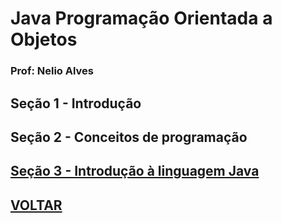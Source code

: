 # Java Programação Orientada a Objetos

### Prof: Nelio Alves

## Seção 1 - Introdução

## Seção 2 - Conceitos de programação

## [Seção 3 - Introdução à linguagem Java](https://github.com/lex4brao/01.CURSOS.E.ESTUDOS/blob/main/02.JAVA.PROGRAMACAO.ORIENTADA.A.OBJETOS.-.NELIO.ALVES/SECAO3/README.md)

## [VOLTAR](https://github.com/lex4brao/01.CURSOS.E.ESTUDOS/blob/main/README.md)
